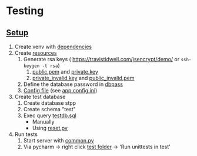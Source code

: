 # Testing

## [Setup](./setup)
1. Create venv with [dependencies](./setup/dependencies.py)
2. Create [resources](./resources)
    1. Generate rsa keys ( https://travistidwell.com/jsencrypt/demo/ or `ssh-keygen -t rsa`)
        1. [public.pem](./resources/public.pem) and [private.key](./resources/private.key)
        2. [private_invalid.key](./resources/private_invalid.key) and [public_invalid.pem](./resources/public_invalid.pem)
    2. Define the database password in [dbpass](./resources/dbpass)
    2. [Config file](./resources/config.ini) (see [app.config.ini](../app/config.ini))
3. Create test database
    1. Create database stpp
    2. Create schema "test"
    3. Exec query [testdb.sql](./setup/testdb.psql)
        * Manually
        * Using [reset.py](./resources/reset.py)
5. Run tests
    1. Start server with [common.py](./resources/common.py)
    2. Via pycharm -> right click [test folder](/test) -> 'Run unittests in test'